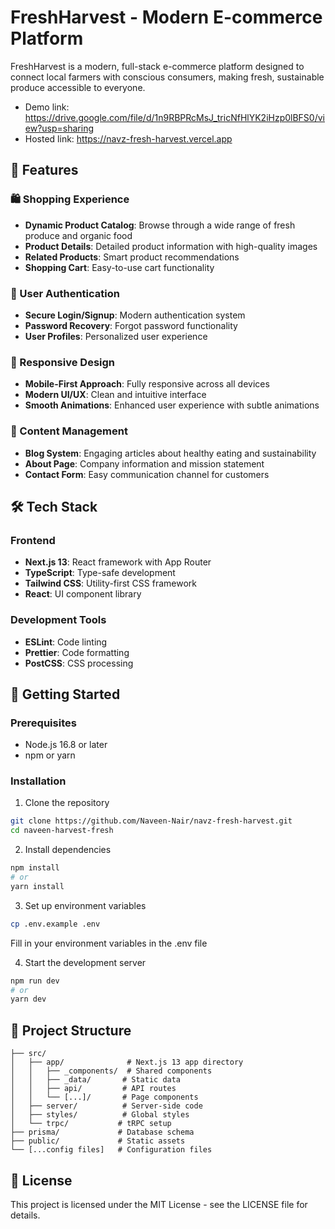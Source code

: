 # FreshHarvest - Modern E-commerce Platform

FreshHarvest is a modern, full-stack e-commerce platform designed to connect local farmers with conscious consumers, making fresh, sustainable produce accessible to everyone.

- Demo link: https://drive.google.com/file/d/1n9RBPRcMsJ_tricNfHlYK2iHzp0lBFS0/view?usp=sharing
- Hosted link: https://navz-fresh-harvest.vercel.app

## 🌟 Features

### 🛍️ Shopping Experience
- **Dynamic Product Catalog**: Browse through a wide range of fresh produce and organic food
- **Product Details**: Detailed product information with high-quality images
- **Related Products**: Smart product recommendations
- **Shopping Cart**: Easy-to-use cart functionality

### 👤 User Authentication
- **Secure Login/Signup**: Modern authentication system
- **Password Recovery**: Forgot password functionality
- **User Profiles**: Personalized user experience

### 📱 Responsive Design
- **Mobile-First Approach**: Fully responsive across all devices
- **Modern UI/UX**: Clean and intuitive interface
- **Smooth Animations**: Enhanced user experience with subtle animations

### 📝 Content Management
- **Blog System**: Engaging articles about healthy eating and sustainability
- **About Page**: Company information and mission statement
- **Contact Form**: Easy communication channel for customers

## 🛠️ Tech Stack

### Frontend
- **Next.js 13**: React framework with App Router
- **TypeScript**: Type-safe development
- **Tailwind CSS**: Utility-first CSS framework
- **React**: UI component library

### Development Tools
- **ESLint**: Code linting
- **Prettier**: Code formatting
- **PostCSS**: CSS processing

## 🚀 Getting Started

### Prerequisites
- Node.js 16.8 or later
- npm or yarn

### Installation

1. Clone the repository
```bash
git clone https://github.com/Naveen-Nair/navz-fresh-harvest.git
cd naveen-harvest-fresh
```

2. Install dependencies
```bash
npm install
# or
yarn install
```

3. Set up environment variables
```bash
cp .env.example .env
```
Fill in your environment variables in the .env file

4. Start the development server
```bash
npm run dev
# or
yarn dev
```

## 📁 Project Structure

```
├── src/
│   ├── app/              # Next.js 13 app directory
│   │   ├── _components/  # Shared components
│   │   ├── _data/       # Static data
│   │   ├── api/         # API routes
│   │   └── [...]/       # Page components
│   ├── server/          # Server-side code
│   ├── styles/          # Global styles
│   └── trpc/           # tRPC setup
├── prisma/             # Database schema
├── public/             # Static assets
└── [...config files]   # Configuration files
```

## 📄 License

This project is licensed under the MIT License - see the LICENSE file for details.


